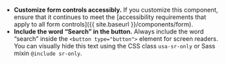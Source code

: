 - **Customize form controls accessibly.** If you customize this component, ensure that it continues to meet the [accessibility requirements that apply to all form controls]({{ site.baseurl }}/components/form).
- **Include the word “Search” in the button.** Always include the word “search” inside the `<button type="button">` element for screen readers. You can visually hide this text using the CSS class `usa-sr-only` or Sass mixin `@include sr-only`.
